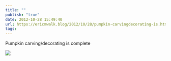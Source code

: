 ```yaml
---
title: ""
publish: "true"
date: 2012-10-28 15:49:40
url: https://ericmwalk.blog/2012/10/28/pumpkin-carvingdecorating-is.html
tags: 
---
```


Pumpkin carving/decorating is complete

![](https://ericmwalk.blog/uploads/2022/c66ba5694a.jpg)